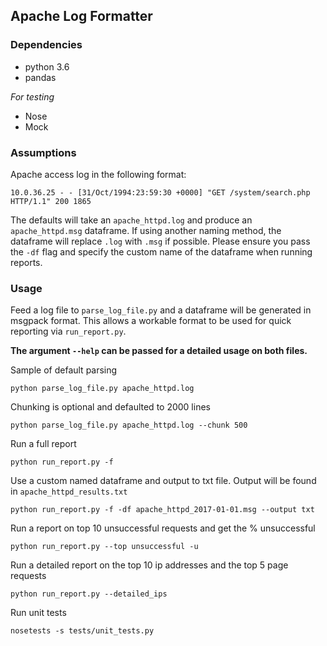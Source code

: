 ## Apache Log Formatter

### Dependencies
- python 3.6
- pandas

_For testing_
- Nose
- Mock

### Assumptions

Apache access log in the following format:
```
10.0.36.25 - - [31/Oct/1994:23:59:30 +0000] "GET /system/search.php HTTP/1.1" 200 1865
```
The defaults will take an `apache_httpd.log` and produce an `apache_httpd.msg` dataframe. If using another naming method, the dataframe will replace `.log` with `.msg` if possible. Please ensure you pass the `-df` flag and specify the custom name of the dataframe when running reports.

### Usage

Feed a log file to `parse_log_file.py` and a dataframe will be generated in msgpack format. This allows a workable format to be used for quick reporting via `run_report.py`.

**The argument `--help` can be passed for a detailed usage on both files.**

Sample of default parsing

```
python parse_log_file.py apache_httpd.log
```

Chunking is optional and defaulted to 2000 lines

```
python parse_log_file.py apache_httpd.log --chunk 500
```

Run a full report

```
python run_report.py -f
```

Use a custom named dataframe and output to txt file. Output will be found in `apache_httpd_results.txt`
```
python run_report.py -f -df apache_httpd_2017-01-01.msg --output txt
```

Run a report on top 10 unsuccessful requests and get the % unsuccessful
```
python run_report.py --top unsuccessful -u
```

Run a detailed report on the top 10 ip addresses and the top 5 page requests
```
python run_report.py --detailed_ips
```

Run unit tests
```
nosetests -s tests/unit_tests.py
```

